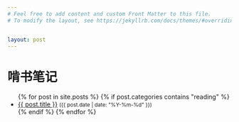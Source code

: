 ```yaml
---
# Feel free to add content and custom Front Matter to this file.
# To modify the layout, see https://jekyllrb.com/docs/themes/#overriding-theme-defaults


layout: post
---
```



<h1>啃书笔记</h1>
<ul>
  {% for post in site.posts %}
    {% if post.categories contains "reading" %}
      <li>
        <a href="{{ post.url }}">{{ post.title }}</a>
        <small>({{ post.date | date: "%Y-%m-%d" }})</small>
      </li>
    {% endif %}
  {% endfor %}
</ul>
